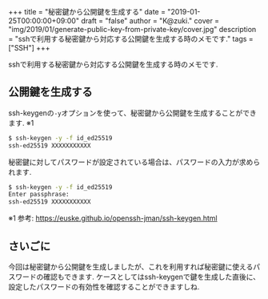 +++
title = "秘密鍵から公開鍵を生成する"
date = "2019-01-25T00:00:00+09:00"
draft = "false"
author = "K@zuki."
cover = "img/2019/01/generate-public-key-from-private-key/cover.jpg"
description = "sshで利用する秘密鍵から対応する公開鍵を生成する時のメモです."
tags = ["SSH"]
+++

sshで利用する秘密鍵から対応する公開鍵を生成する時のメモです.

## 公開鍵を生成する
ssh-keygenの`-y`オプションを使って、秘密鍵から公開鍵を生成することができます. ※1

```sh
$ ssh-keygen -y -f id_ed25519
ssh-ed25519 XXXXXXXXXXX
```

秘密鍵に対してパスワードが設定されている場合は、パスワードの入力が求められます.

```sh
$ ssh-keygen -y -f id_ed25519
Enter passphrase:
ssh-ed25519 XXXXXXXXXXX
```

※1 参考: https://euske.github.io/openssh-jman/ssh-keygen.html

## さいごに
今回は秘密鍵から公開鍵を生成しましたが、これを利用すれば秘密鍵に使えるパスワードの確認もできます.
ケースとしてはssh-keygenで鍵を生成した直後に、設定したパスワードの有効性を確認することができますしね.
